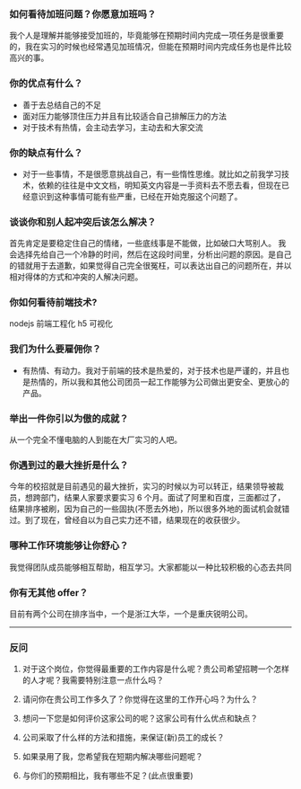 ### 如何看待加班问题？你愿意加班吗？

我个人是理解并能够接受加班的，毕竟能够在预期时间内完成一项任务是很重要的，我在实习的时候也经常遇见加班情况，但能在预期时间内完成任务也是件比较高兴的事。

### 你的优点有什么？

- 善于去总结自己的不足
- 面对压力能够顶住压力并且有比较适合自己排解压力的方法
- 对于技术有热情，会主动去学习，主动去和大家交流

### 你的缺点有什么？

- 对于一些事情，不是很愿意挑战自己，有一些惰性思维。就比如之前我学习技术，依赖的往往是中文文档，明知英文内容是一手资料去不愿去看，但现在已经意识到这种事情可能有些严重，已经在开始克服这个问题了。

### 谈谈你和别人起冲突后该怎么解决？

首先肯定是要稳定住自己的情绪，一些底线事是不能做，比如破口大骂别人。 我会选择先给自己一个冷静的时间，然后在这段时间里，分析出问题的原因。是自己的错就用于去道歉，如果觉得自己完全很冤枉，可以表达出自己的问题所在，并以相对得体的方式和冲突的人解决问题。

### 你如何看待前端技术?

nodejs 前端工程化 h5 可视化

### 我们为什么要雇佣你？

- 有热情、有动力。我对于前端的技术是热爱的，对于技术也是严谨的，并且也是热情的，所以我和其他公司团员一起工作能够为公司做出更安全、更放心的产品。

### 举出一件你引以为傲的成就？

从一个完全不懂电脑的人到能在大厂实习的人吧。

### 你遇到过的最大挫折是什么？

今年的校招就是目前遇见的最大挫折，实习的时候以为可以转正，结果领导被裁员，想跨部门，结果人家要求要实习 6 个月。面试了阿里和百度，三面都过了，结果排序被刷，因为自己的一些固执(不愿去外地)，所以很多外地的面试机会就错过。到了现在，曾经自以为自己实力还不错，结果现在的收获很少。

### 哪种工作环境能够让你舒心？

我觉得团队成员能够相互帮助，相互学习。大家都能以一种比较积极的心态去共同

### 你有无其他 offer？

目前有两个公司在排序当中，一个是浙江大华，一个是重庆锐明公司。

---

### 反问

1. 对于这个岗位，你觉得最重要的工作内容是什么呢？贵公司希望招聘一个怎样的人才呢？我需要特别注意一点什么吗？

2. 请问你在贵公司工作多久了？你觉得在这里的工作开心吗？为什么？

3. 想问一下您是如何评价这家公司的呢？这家公司有什么优点和缺点？

4. 公司采取了什么样的方法和措施，来保证(新)员工的成长？

5. 如果录用了我，您希望我在短期内解决哪些问题呢？

6. 与你们的预期相比，我有哪些不足？(此点很重要)
